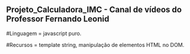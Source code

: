 ## Projeto_Calculadora_IMC - Canal de vídeos do Professor Fernando Leonid

#Linguagem =  javascript puro.

#Recursos = template string, manipulação de elementos HTML no DOM.


